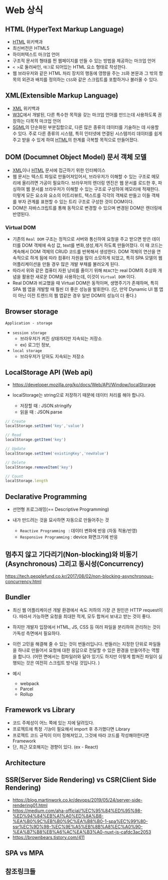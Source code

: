 # Web 상식

## HTML (HyperText Markup Language)
- [HTML] 위키백과 
- 최신버전은 HTML5 
- 하이퍼텍스트 마크업 언어
- 구조적 문서의 형태를 띈 웹페이지를 만들 수 있는 방법을 제공하는 마크업 언어
- `< >`로 둘러싸인, `태그`로 되어있는 HTML 요소 형태로 작성한다.
- 웹 브라우저와 같은 HTML 처리 장치의 행동에 영향을 주는 `JS`와 본문과 그 밖의 항목의 외관과 배치를 정의하는 `CSS`와 같은 스크립트를 포함하거나 불러올 수 있다. 

## XML(Extensible Markup Language)
- [XML] 위키백과
- [W3C]에서 개발된, 다른 특수한 목적을 갖는 마크업 언어를 만드는데 사용하도록 권장하는 다목적 마크업 언어 
- [SGML]의 단순화된 부분집합으로, 다른 많은 종류의 데이터를 기술하는 데 사용할 수 있다. 주로 다른 종류의 시스템, 특히 인터넷에 연결된 시스템끼리 데이터를 쉽게 주고 받을 수 있게 하여 [HTML]의 한계를 극복할 목적으로 만들어졌다.

## DOM (Documnet Object Model) 문서 객체 모델 
- [XML]이나 [HTML] 문서에 접근하기 위한 인터페이스
- 웹 문서는 텍스트 파일로 만들어져있어서, 브라우저가 이해할 수 있는 구조로 메모리에 올리려면 가공이 필요하다. 브라우저의 렌더링 엔진은 웹 문서를 로드한 후, 파싱하여 웹 문서를 브라우저가 이해할 수 있는 구조로 구성하여 메모리에 적재한다. 이렇게 모든 요소와 요소의 어트리뷰트, 텍스트를 각각의 객체로 만들고 이들 객체를 부자 관계를 표현할 수 있는 트리 구조로 구성한 것이 DOM이다. 
- DOM은 자바스크립트를 통해 동적으로 변경할 수 있으며 변경된 DOM은 렌더링에 반영된다.  

### Virtual DOM 
- 기존의 `Real DOM` 구조는 정적으로 서버와 통신하여 요청을 주고 받으면 받은 데이터를 DOM 객체에 속성 값, text를 변화,생성,제거 하도록 만들어졌다. 이 때 코드는 계속해서 DOM 객체의 CRUD 코드를 반복해서 생성한다. DOM 객체의 연산을 연속적으로 하게 됨에 따라 컴퓨터 자원을 많이 소모하게 되었고, 특히 SPA 모델의 웹 어플리케이션을 만들 경우 많은 개발 부채를 불러오게 된다. 
- 따라서 위와 같은 컴퓨터 자원 낭비를 줄이기 위해 `REACT`는 real DOM의 추상화 개념을 활용한 새로운 DOM을 사용하는데, 이것이 `Virtual DOM` 이다.
- Real DOM과 비교했을 때 Virtual DOM은 동적이며, 생명주기가 존재하며, 특히 SPA 웹 앱을 개발할 때 훨씬 더 좋은 성능을 발휘한다. (단, 만약 Dynamic UI 웹 앱이 아닌 이전 트렌드의 웹 앱같은 경우 일반 DOM의 성능이 더 좋다.)


## Browser storage
`Application - storage`

- `session storage `
  - 브라우저가 켜진 상태까지만 지속되는 저장소
  - ex) 로그인 정보, 
- `local storage`
  - 브라우저가 닫혀도 지속되는 저장소

## LocalStorage API (Web api)

- https://developer.mozilla.org/ko/docs/Web/API/Window/localStorage

- localStorage는 string으로 저장하기 때문에 데이터 처리를 해야 합니다.
  - 저장할 때 : JSON.stringify 
  - 읽을 때 : JSON.parse

```js
// Create
localStorage.setItem('key','value')

// Read
localStorage.getItem('key')

// Update
localStorage.setItem('existingKey','newValue')

// Delete
localStorage.removeItem('key')

// Count
localStorage.length
```

## Declarative Programming 

- 선언형 프로그래밍(== Descriptive Programming)

- 내가 만드려는 것을 묘사하면 자동으로 만들어주는 것

  - `Reactive Programming ` : 데이터 변화에 반응 (자동 적용/반영)
  - `Responsive Programming` : device 화면크기에 반응


## 멈추지 않고 기다리기(Non-blocking)와 비동기(Asynchronous) 그리고 동시성(Concurrency)
https://tech.peoplefund.co.kr/2017/08/02/non-blocking-asynchronous-concurrency.html



## Bundler 
- 최신 웹 어플리케이션 개발 환경에서 속도 저하의 가장 큰 원인은 HTTP request이다. 따라서 가능하면 요청을 최대한 적게, 모두 합쳐서 보내고 받는 것이 좋다.
- 하지만 개발자 입장에서 HTML, JS, CSS 등 여러 파일을 분리하여 관리하는 것이 가독성 측면에서 필요하다. 
- 이런 고민을 해결해 줄 수 있는 것이 번들러입니다. 번들러는 지정한 단위로 파일들을 하나로 만들어서 요청에 대한 응답으로 전달할 수 있은 환경을 만들어주는 역할을 합니다. (어떤 면에서는 컴파일러와 닮아 있기도 하지만 이렇게 합쳐진 파일이 실행되는 것은 여전히 스크립트 방식일 것입니다. )

- 예시
  - webpack
  - Parcel
  - Rollup

## Framework vs Library
- 코드 주체성이 어느 쪽에 있는 지에 달려있다. 
- 프로젝트에 특정 *기능*이 필요해서 import 후 추가했다면 Library 
- 프로젝트 코드 규칙이 이미 정해져있고, 그것에 따라 코드를 작성해야한다면 Framework 
- 단, 최근 모호해지는 경향이 있다. (ex - React) 

## Architecture

## SSR(Server Side Rendering) vs CSR(Client Side Rendering)
- https://blog.martinwork.co.kr/devops/2019/05/24/server-side-rendering01.html
- https://medium.com/aha-official/%EC%95%84%ED%95%98-%ED%94%84%EB%A1%A0%ED%8A%B8-%EA%B0%9C%EB%B0%9C%EA%B8%B0-1-spa%EC%99%80-ssr%EC%9D%98-%EC%9E%A5%EB%8B%A8%EC%A0%90-%EA%B7%B8%EB%A6%AC%EA%B3%A0-nuxt-js-cafdc3ac2053
- https://brownbears.tistory.com/411
## SPA vs MPA





## 참조링크들 
[SGML]:https://ko.wikipedia.org/wiki/SGML
[HTML]:https://ko.wikipedia.org/wiki/HTML
[XML]:https://ko.wikipedia.org/wiki/XML
[W3C]:https://ko.wikipedia.org/wiki/W3C